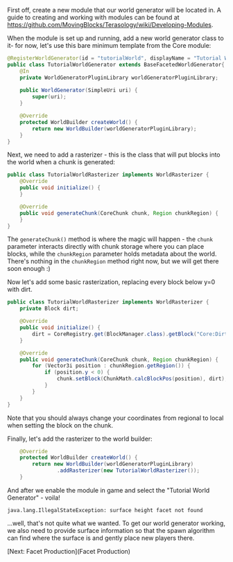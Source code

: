 First off, create a new module that our world generator will be located in. A guide to creating and working with modules can be found at https://github.com/MovingBlocks/Terasology/wiki/Developing-Modules.

When the module is set up and running, add a new world generator class to it- for now, let's use this bare minimum template from the Core module:

```java
@RegisterWorldGenerator(id = "tutorialWorld", displayName = "Tutorial World")
public class TutorialWorldGenerator extends BaseFacetedWorldGenerator{
    @In
    private WorldGeneratorPluginLibrary worldGeneratorPluginLibrary;
    
    public WorldGenerator(SimpleUri uri) {
        super(uri);
    }

    @Override
    protected WorldBuilder createWorld() {
        return new WorldBuilder(worldGeneratorPluginLibrary);
    }
}
```

Next, we need to add a rasterizer - this is the class that will put blocks into the world when a chunk is generated:

```java
public class TutorialWorldRasterizer implements WorldRasterizer {
    @Override
    public void initialize() {
    }

    @Override
    public void generateChunk(CoreChunk chunk, Region chunkRegion) {
    }
}
```

The `generateChunk()` method is where the magic will happen - the ```chunk``` parameter interacts directly with chunk storage where you can place blocks, while the ```chunkRegion``` parameter holds metadata about the world.  There's nothing in the ```chunkRegion``` method right now,  but we will get there soon enough :)

Now let's add some basic rasterization, replacing every block below y=0 with dirt.

```java
public class TutorialWorldRasterizer implements WorldRasterizer {
    private Block dirt;

    @Override
    public void initialize() {
        dirt = CoreRegistry.get(BlockManager.class).getBlock("Core:Dirt");
    }

    @Override
    public void generateChunk(CoreChunk chunk, Region chunkRegion) {
        for (Vector3i position : chunkRegion.getRegion()) {
            if (position.y < 0) {
                chunk.setBlock(ChunkMath.calcBlockPos(position), dirt);
            }
        }
    }
}
```

Note that you should always change your coordinates from regional to local when setting the block on the chunk.

Finally, let's add the rasterizer to the world builder:

```java
    @Override
    protected WorldBuilder createWorld() {
        return new WorldBuilder(worldGeneratorPluginLibrary)
                .addRasterizer(new TutorialWorldRasterizer());
    }
```

And after we enable the module in game and select the "Tutorial World Generator" - voila!

```
java.lang.IllegalStateException: surface height facet not found
```

...well, that's not quite what we wanted. To get our world generator working, we also need to provide surface information so that the spawn algorithm can find where the surface is and gently place new players there. 

[Next: Facet Production](Facet Production)